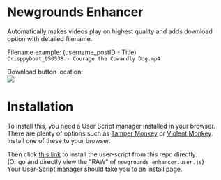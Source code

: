 # Newgrounds Enhancer
Automatically makes videos play on highest quality and adds download option with detailed filename.</br>

Filename example: (username_postID - Title)<br/>
  `Crisppyboat_950538 - Courage the Cowardly Dog.mp4`<br/>

Download button location:<br/>
![](https://i.gyazo.com/6188dbf5d54c89c62414de8b82d148fa.png)

# Installation
To install this, you need a User Script manager installed in your browser.<br/>
There are plenty of options such as [Tamper Monkey](https://www.tampermonkey.net/) or [Violent Monkey](https://github.com/violentmonkey/violentmonkey). Install one of these to your browser.<br/>

Then click [this link](https://github.com/Invertex/Newgrounds-Enhancer/raw/main/newgrounds_enhancer.user.js) to install the user-script from this repo directly.<br/>
    (Or go and directly view the "RAW" of `newgrounds_enhancer.user.js`)
</br>
Your User-Script manager should take you to an install page.
